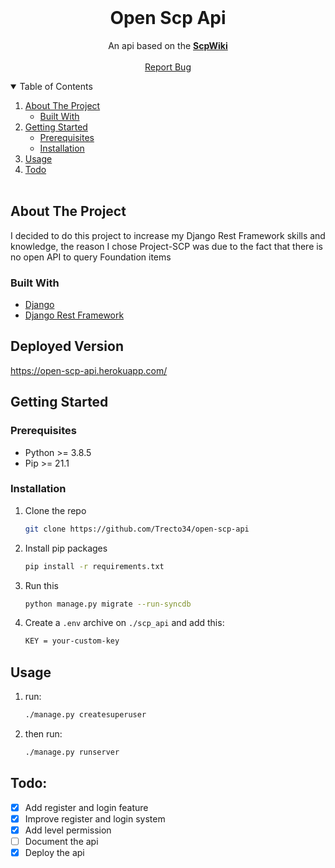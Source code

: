 <br />
<p align="center">

  <h1 align="center">Open Scp Api</h3>

  <p align="center">
    An api based on the <a href='http://scp-wiki.wikidot.com'><strong>ScpWiki</strong></a>
    <br />
    <br />
    <a href="https://github.com/Trecto34/open-scp-api/issues">Report Bug</a>

  </p>
</p>

<!-- TABLE OF CONTENTS -->
<details open="open">
  <summary>Table of Contents</summary>
  <ol>
    <li>
      <a href="#about-the-project">About The Project</a>
      <ul>
        <li><a href="#built-with">Built With</a></li>
      </ul>
    </li>
    <li>
      <a href="#getting-started">Getting Started</a>
      <ul>
        <li><a href="#prerequisites">Prerequisites</a></li>
        <li><a href="#installation">Installation</a></li>
      </ul>
    </li>
    <li><a href="#usage">Usage</a></li>
    <li><a href="#todo">Todo</a></li>
    <br/>
  </ol>
</details>

<!-- ABOUT THE PROJECT -->

## About The Project

I decided to do this project to increase my Django Rest Framework skills and knowledge, the reason I chose Project-SCP was due to the fact that there is no open API to query Foundation items

### Built With

- [Django](https://www.djangoproject.com)
- [Django Rest Framework](https://www.django-rest-framework.org)

<!-- GETTING STARTED -->

## Deployed Version
https://open-scp-api.herokuapp.com/

## Getting Started

### Prerequisites

- Python >= 3.8.5
- Pip >= 21.1

### Installation

1. Clone the repo
   ```sh
   git clone https://github.com/Trecto34/open-scp-api
   ```
2. Install pip packages
   ```sh
   pip install -r requirements.txt
   ```
3. Run this
   ```sh
   python manage.py migrate --run-syncdb
   ```
4. Create a `.env` archive on `./scp_api` and add this:
   ```sh
   KEY = your-custom-key
   ```

<!-- USAGE EXAMPLES -->

## Usage

1. run:

   ```sh
   ./manage.py createsuperuser
   ```

2. then run:
   ```sh
   ./manage.py runserver
   ```

## Todo:
- [x] Add register and login feature
- [x] Improve register and login system
- [x] Add level permission
- [ ] Document the api
- [x] Deploy the api
